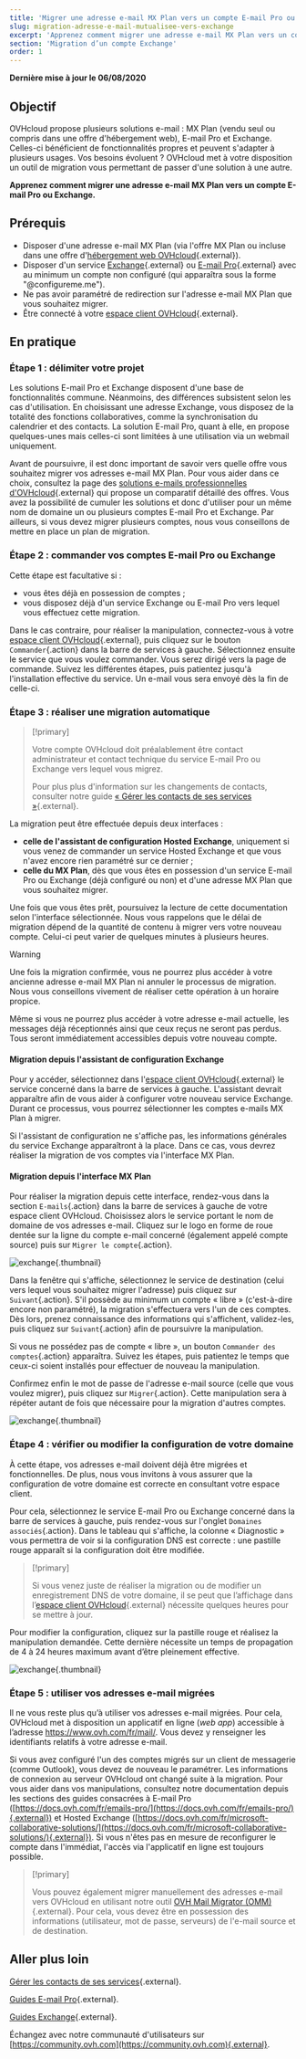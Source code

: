 ```yaml
---
title: 'Migrer une adresse e-mail MX Plan vers un compte E-mail Pro ou Exchange'
slug: migration-adresse-e-mail-mutualisee-vers-exchange
excerpt: 'Apprenez comment migrer une adresse e-mail MX Plan vers un compte E-mail Pro ou Exchange'
section: 'Migration d’un compte Exchange'
order: 1
---
```


**Dernière mise à jour le 06/08/2020**

## Objectif

OVHcloud propose plusieurs solutions e-mail : MX Plan (vendu seul ou compris dans une offre d'hébergement web), E-mail Pro et Exchange. Celles-ci bénéficient de fonctionnalités propres et peuvent s'adapter à plusieurs usages. Vos besoins évoluent ? OVHcloud met à votre disposition un outil de migration vous permettant de passer d'une solution à une autre.

**Apprenez comment migrer une adresse e-mail MX Plan vers un compte E-mail Pro ou Exchange.**


## Prérequis

- Disposer d'une adresse e-mail MX Plan (via l'offre MX Plan ou incluse dans une offre d'[hébergement web OVHcloud](https://www.ovh.com/fr/hebergement-web/){.external}).
- Disposer d'un service [Exchange](https://www.ovh.com/fr/emails/hosted-exchange/){.external} ou [E-mail Pro](https://www.ovh.com/fr/emails/email-pro/){.external} avec au minimum un compte non configuré (qui apparaîtra sous la forme "@configureme.me").
- Ne pas avoir paramétré de redirection sur l'adresse e-mail MX Plan que vous souhaitez migrer.
- Être connecté à votre [espace client OVHcloud](https://www.ovh.com/auth/?action=gotomanager){.external}.


## En pratique

### Étape 1 : délimiter votre projet

Les solutions E-mail Pro et Exchange disposent d'une base de fonctionnalités commune. Néanmoins, des différences subsistent selon les cas d'utilisation. En choisissant une adresse Exchange, vous disposez de la totalité des fonctions collaboratives, comme la synchronisation du calendrier et des contacts. La solution E-mail Pro, quant à elle, en propose quelques-unes mais celles-ci sont limitées à une utilisation via un webmail uniquement.

Avant de poursuivre, il est donc important de savoir vers quelle offre vous souhaitez migrer vos adresses e-mail MX Plan. Pour vous aider dans ce choix, consultez la page des [solutions e-mails professionnelles d'OVHcloud](https://www.ovh.com/fr/emails/){.external} qui propose un comparatif détaillé des offres. Vous avez la possibilité de cumuler les solutions et donc d'utiliser pour un même nom de domaine un ou plusieurs comptes E-mail Pro et Exchange. Par ailleurs, si vous devez migrer plusieurs comptes, nous vous conseillons de mettre en place un plan de migration.


### Étape 2 : commander vos comptes E-mail Pro ou Exchange

Cette étape est facultative si :
- vous êtes déjà en possession de comptes ;
- vous disposez déjà d'un service Exchange ou E-mail Pro vers lequel vous effectuez cette migration.

Dans le cas contraire, pour réaliser la manipulation, connectez-vous à votre [espace client OVHcloud](https://www.ovh.com/auth/?action=gotomanager){.external}, puis cliquez sur le bouton `Commander`{.action} dans la barre de services à gauche. Sélectionnez ensuite le service que vous voulez commander. Vous serez dirigé vers la page de commande. Suivez les différentes étapes, puis patientez jusqu'à l'installation effective du service. Un e-mail vous sera envoyé dès la fin de celle-ci.


### Étape 3 : réaliser une migration automatique

> [!primary]
>
> Votre compte OVHcloud doit préalablement être contact administrateur et contact technique du service E-mail Pro ou Exchange vers lequel vous migrez.
>
> Pour plus plus d'information sur les changements de contacts, consulter notre guide [« Gérer les contacts de ses services »](https://docs.ovh.com/fr/customer/gestion-des-contacts/){.external}.

La migration peut être effectuée depuis deux interfaces :
- **celle de l'assistant de configuration Hosted Exchange**, uniquement si vous venez de commander un service Hosted Exchange et que vous n'avez encore rien paramétré sur ce dernier ;
- **celle du MX Plan**, dès que vous êtes en possession d'un service E-mail Pro ou Exchange (déjà configuré ou non) et d'une adresse MX Plan que vous souhaitez migrer.

Une fois que vous êtes prêt, poursuivez la lecture de cette documentation selon l'interface sélectionnée. Nous vous rappelons que le délai de migration dépend de la quantité de contenu à migrer vers votre nouveau compte. Celui-ci peut varier de quelques minutes à plusieurs heures.

> [!warning]
>
> Une fois la migration confirmée, vous ne pourrez plus accéder à votre ancienne adresse e-mail MX Plan ni annuler le processus de migration. Nous vous conseillons vivement de réaliser cette opération à un horaire propice.
>
> Même si vous ne pourrez plus accéder à votre adresse e-mail actuelle, les messages déjà réceptionnés ainsi que ceux reçus ne seront pas perdus. Tous seront immédiatement accessibles depuis votre nouveau compte.
>

#### Migration depuis l'assistant de configuration Exchange

Pour y accéder, sélectionnez dans l'[espace client OVHcloud](https://www.ovh.com/auth/?action=gotomanager){.external} le service concerné dans la barre de services à gauche. L'assistant devrait apparaître afin de vous aider à configurer votre nouveau service Exchange. Durant ce processus, vous pourrez sélectionner les comptes e-mails MX Plan à migrer.

Si l'assistant de configuration ne s'affiche pas, les informations générales du service Exchange apparaîtront à la place. Dans ce cas, vous devrez réaliser la migration de vos comptes via l'interface MX Plan.

#### Migration depuis l'interface MX Plan

Pour réaliser la migration depuis cette interface, rendez-vous dans la section `E-mails`{.action} dans la barre de services à gauche de votre espace client OVHcloud. Choisissez alors le service portant le nom de domaine de vos adresses e-mail. Cliquez sur le logo en forme de roue dentée sur la ligne du compte e-mail concerné (également appelé compte source) puis sur `Migrer le compte`{.action}.

![exchange](images/access_the_migration_tool.png){.thumbnail}

Dans la fenêtre qui s'affiche, sélectionnez le service de destination (celui vers lequel vous souhaitez migrer l'adresse) puis cliquez sur `Suivant`{.action}. S'il possède au minimum un compte « libre » (c'est-à-dire encore non paramétré), la migration s'effectuera vers l'un de ces comptes. Dès lors, prenez connaissance des informations qui s'affichent, validez-les, puis cliquez sur `Suivant`{.action} afin de poursuivre la manipulation.

Si vous ne possédez pas de compte « libre », un bouton `Commander des comptes`{.action} apparaîtra. Suivez les étapes, puis patientez le temps que ceux-ci soient installés pour effectuer de nouveau la manipulation.

Confirmez enfin le mot de passe de l'adresse e-mail source (celle que vous voulez migrer), puis cliquez sur `Migrer`{.action}. Cette manipulation sera à répéter autant de fois que nécessaire pour la migration d'autres comptes.

![exchange](images/account_migration_steps.png){.thumbnail}

### Étape 4 : vérifier ou modifier la configuration de votre domaine

À cette étape, vos adresses e-mail doivent déjà être migrées et fonctionnelles. De plus, nous vous invitons à vous assurer que la configuration de votre domaine est correcte en consultant votre espace client.

Pour cela, sélectionnez le service E-mail Pro ou Exchange concerné dans la barre de services à gauche, puis rendez-vous sur l'onglet `Domaines associés`{.action}. Dans le tableau qui s'affiche, la colonne « Diagnostic » vous permettra de voir si la configuration DNS est correcte : une pastille rouge apparaît si la configuration doit être modifiée.

> [!primary]
>
> Si vous venez juste de réaliser la migration ou de modifier un enregistrement DNS de votre domaine, il se peut que l’affichage dans l’[espace client OVHcloud](https://www.ovh.com/auth/?action=gotomanager){.external} nécessite quelques heures pour se mettre à jour.
>

Pour modifier la configuration, cliquez sur la pastille rouge et réalisez la manipulation demandée. Cette dernière nécessite un temps de propagation de 4 à 24 heures maximum avant d’être pleinement effective.

![exchange](images/check_the_dns_records_associated_domains.png){.thumbnail}

### Étape 5 : utiliser vos adresses e-mail migrées

Il ne vous reste plus qu’à utiliser vos adresses e-mail migrées. Pour cela, OVHcloud met à disposition un applicatif en ligne (_web app_) accessible à l’adresse <https://www.ovh.com/fr/mail/>. Vous devez y renseigner les identifiants relatifs à votre adresse e-mail.

Si vous avez configuré l'un des comptes migrés sur un client de messagerie (comme Outlook), vous devez de nouveau le paramétrer. Les informations de connexion au serveur OVHcloud ont changé suite à la migration. Pour vous aider dans vos manipulations, consultez notre documentation depuis les sections des guides consacrées à E-mail Pro ([https://docs.ovh.com/fr/emails-pro/](https://docs.ovh.com/fr/emails-pro/){.external}) et Hosted Exchange ([https://docs.ovh.com/fr/microsoft-collaborative-solutions/](https://docs.ovh.com/fr/microsoft-collaborative-solutions/){.external}). Si vous n'êtes pas en mesure de reconfigurer le compte dans l'immédiat, l'accès via l'applicatif en ligne est toujours possible.

> [!primary]
>
> Vous pouvez également migrer manuellement des adresses e-mail vers OVHcloud en utilisant notre outil [OVH Mail Migrator (OMM)](https://omm.ovh.net/){.external}. Pour cela, vous devez être en possession des informations (utilisateur, mot de passe, serveurs) de l'e-mail source et de destination.
>

## Aller plus loin

[Gérer les contacts de ses services](https://docs.ovh.com/fr/customer/gestion-des-contacts/){.external}.

[Guides E-mail Pro](https://docs.ovh.com/fr/emails-pro/){.external}.

[Guides Exchange](https://docs.ovh.com/fr/microsoft-collaborative-solutions/){.external}.

Échangez avec notre communauté d'utilisateurs sur [https://community.ovh.com](https://community.ovh.com){.external}.
